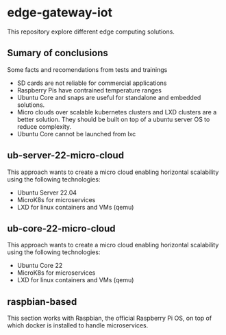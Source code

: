 # edge-gateway-iot

This repository explore different edge computing solutions.

## Sumary of conclusions
Some facts and recomendations from tests and trainings

- SD cards are not reliable for commercial applications
- Raspberry Pis have contrained temperature ranges
- Ubuntu Core and snaps are useful for standalone and embedded solutions.
- Micro clouds over scalable kubernetes clusters and LXD clusters are a better solution. They should be built on top of a ubuntu server OS to reduce complexity.
- Ubuntu Core cannot be launched from lxc

## ub-server-22-micro-cloud

This approach wants to create a micro cloud enabling horizontal scalability using the following technologies:
- Ubuntu Server 22.04
- MicroK8s for microservices
- LXD for linux containers and VMs (qemu)

## ub-core-22-micro-cloud

This approach wants to create a micro cloud enabling horizontal scalability using the following technologies:
- Ubuntu Core 22
- MicroK8s for microservices
- LXD for linux containers and VMs (qemu)

## raspbian-based

This section works with Raspbian, the official Raspberry Pi OS, on top of which docker is installed to handle microservices.

